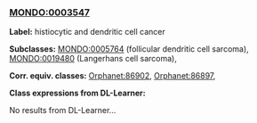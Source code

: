 
### [MONDO:0003547](http://purl.obolibrary.org/obo/MONDO_0003547)
**Label:** histiocytic and dendritic cell cancer

**Subclasses:** [MONDO:0005764](http://purl.obolibrary.org/obo/MONDO_0005764) (follicular dendritic cell sarcoma), [MONDO:0019480](http://purl.obolibrary.org/obo/MONDO_0019480) (Langerhans cell sarcoma), 

**Corr. equiv. classes:** [Orphanet:86902](http://www.orpha.net/ORDO/Orphanet_86902), [Orphanet:86897](http://www.orpha.net/ORDO/Orphanet_86897), 

**Class expressions from DL-Learner:**

No results from DL-Learner...



